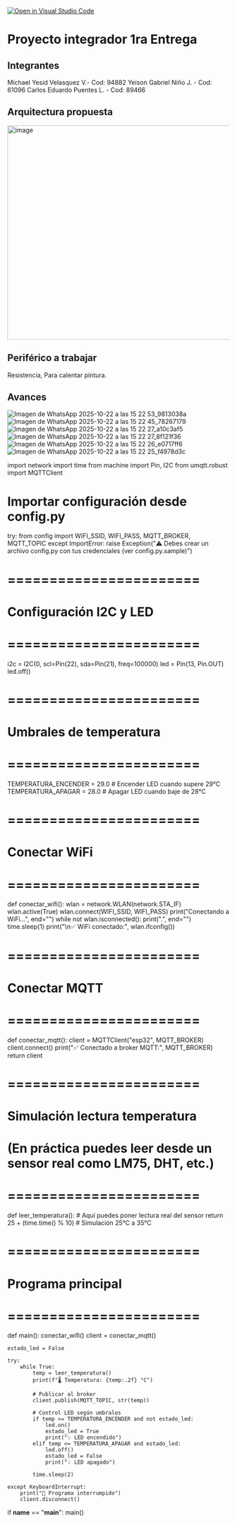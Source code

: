 [![Open in Visual Studio Code](https://classroom.github.com/assets/open-in-vscode-2e0aaae1b6195c2367325f4f02e2d04e9abb55f0b24a779b69b11b9e10269abc.svg)](https://classroom.github.com/online_ide?assignment_repo_id=21148383&assignment_repo_type=AssignmentRepo)
# Proyecto integrador 1ra Entrega

## Integrantes
Michael Yesid Velasquez V.- Cod: 94882 Yeison Gabriel Niño J. - Cod: 61096 Carlos Eduardo Puentes L. - Cod: 89466


## Arquitectura propuesta

<img width="724" height="485" alt="image" src="https://github.com/user-attachments/assets/c9f52c45-db2b-4ed0-9eb3-ed5729e8185e" />



## Periférico a trabajar
Resistencia, Para calentar pintura.
## Avances
![Imagen de WhatsApp 2025-10-22 a las 15 22 53_9813038a](https://github.com/user-attachments/assets/4aa345fb-5db2-462f-85b4-7623e04b3f49)
![Imagen de WhatsApp 2025-10-22 a las 15 22 45_78267179](https://github.com/user-attachments/assets/e41c3b74-b8df-4034-8dc9-d05689e34b05)
![Imagen de WhatsApp 2025-10-22 a las 15 22 27_a10c3af5](https://github.com/user-attachments/assets/80afded1-4d9d-4a3f-a1c3-6e94ee09d1ee)
![Imagen de WhatsApp 2025-10-22 a las 15 22 27_8f121f36](https://github.com/user-attachments/assets/98fbf53b-1913-4f66-8611-3dd2fbb493b8)
![Imagen de WhatsApp 2025-10-22 a las 15 22 26_e0717ff6](https://github.com/user-attachments/assets/856f7239-9ca9-40cf-bfa4-eeca4ae844fd)
![Imagen de WhatsApp 2025-10-22 a las 15 22 25_f4978d3c](https://github.com/user-attachments/assets/1090b54f-73f7-4983-96c0-66be65da83bf)


import network
import time
from machine import Pin, I2C
from umqtt.robust import MQTTClient

# Importar configuración desde config.py
try:
    from config import WIFI_SSID, WIFI_PASS, MQTT_BROKER, MQTT_TOPIC
except ImportError:
    raise Exception("⚠️ Debes crear un archivo config.py con tus credenciales (ver config.py.sample)")

# =======================
# Configuración I2C y LED
# =======================
i2c = I2C(0, scl=Pin(22), sda=Pin(21), freq=100000)
led = Pin(13, Pin.OUT)
led.off()

# =======================
# Umbrales de temperatura
# =======================
TEMPERATURA_ENCENDER = 29.0  # Encender LED cuando supere 29°C
TEMPERATURA_APAGAR  = 28.0  # Apagar LED cuando baje de 28°C

# =======================
# Conectar WiFi
# =======================
def conectar_wifi():
    wlan = network.WLAN(network.STA_IF)
    wlan.active(True)
    wlan.connect(WIFI_SSID, WIFI_PASS)
    print("Conectando a WiFi...", end="")
    while not wlan.isconnected():
        print(".", end="")
        time.sleep(1)
    print("\n✅ WiFi conectado:", wlan.ifconfig())

# =======================
# Conectar MQTT
# =======================
def conectar_mqtt():
    client = MQTTClient("esp32", MQTT_BROKER)
    client.connect()
    print("✅ Conectado a broker MQTT:", MQTT_BROKER)
    return client

# =======================
# Simulación lectura temperatura
# (En práctica puedes leer desde un sensor real como LM75, DHT, etc.)
# =======================
def leer_temperatura():
    # Aquí puedes poner lectura real del sensor
    return 25 + (time.time() % 10)  # Simulación 25°C a 35°C

# =======================
# Programa principal
# =======================
def main():
    conectar_wifi()
    client = conectar_mqtt()

    estado_led = False

    try:
        while True:
            temp = leer_temperatura()
            print(f"🌡️ Temperatura: {temp:.2f} °C")

            # Publicar al broker
            client.publish(MQTT_TOPIC, str(temp))

            # Control LED según umbrales
            if temp >= TEMPERATURA_ENCENDER and not estado_led:
                led.on()
                estado_led = True
                print("💡 LED encendido")
            elif temp <= TEMPERATURA_APAGAR and estado_led:
                led.off()
                estado_led = False
                print("💡 LED apagado")

            time.sleep(2)

    except KeyboardInterrupt:
        print("🛑 Programa interrumpido")
        client.disconnect()

if __name__ == "__main__":
    main()
